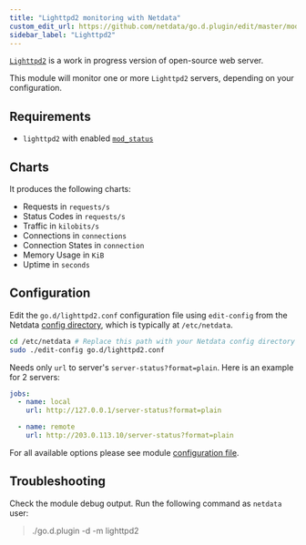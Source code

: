 ```yaml
---
title: "Lighttpd2 monitoring with Netdata"
custom_edit_url: https://github.com/netdata/go.d.plugin/edit/master/modules/lighttpd2/README.md
sidebar_label: "Lighttpd2"
---
```




[`Lighttpd2`](https://redmine.lighttpd.net/projects/lighttpd2) is a work in progress version of open-source web server.

This module will monitor one or more `Lighttpd2` servers, depending on your configuration.

## Requirements

- `lighttpd2` with enabled [`mod_status`](https://doc.lighttpd.net/lighttpd2/mod_status.html)

## Charts

It produces the following charts:

- Requests in `requests/s`
- Status Codes in `requests/s`
- Traffic in `kilobits/s`
- Connections in `connections`
- Connection States in  `connection`
- Memory Usage in `KiB`
- Uptime in `seconds`

## Configuration

Edit the `go.d/lighttpd2.conf` configuration file using `edit-config` from the
Netdata [config directory](/docs/configure/nodes), which is typically at `/etc/netdata`.

```bash
cd /etc/netdata # Replace this path with your Netdata config directory
sudo ./edit-config go.d/lighttpd2.conf
```

Needs only `url` to server's `server-status?format=plain`. Here is an example for 2 servers:

```yaml
jobs:
  - name: local
    url: http://127.0.0.1/server-status?format=plain

  - name: remote
    url: http://203.0.113.10/server-status?format=plain
```

For all available options please see
module [configuration file](https://github.com/netdata/go.d.plugin/blob/master/config/go.d/lighttpd2.conf).

## Troubleshooting

Check the module debug output. Run the following command as `netdata` user:

> ./go.d.plugin -d -m lighttpd2

